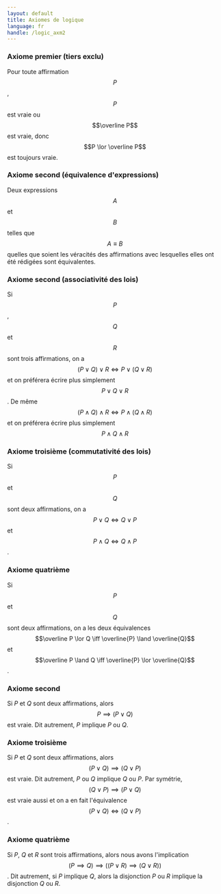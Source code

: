 ```yaml
---
layout: default
title: Axiomes de logique
language: fr
handle: /logic_axm2
---
```


<script src="https://cdn.mathjax.org/mathjax/latest/MathJax.js?config=TeX-AMS-MML_HTMLorMML" type="text/javascript"></script>

### Axiome premier (tiers exclu)
Pour toute affirmation $$P$$, $$P$$ est vraie ou $$\overline P$$ est vraie, donc $$P \lor \overline P$$ est toujours vraie.

### Axiome second (équivalence d'expressions)
Deux expressions $$A$$ et $$B$$ telles que $$A \equiv B$$ quelles que soient les véracités des affirmations avec lesquelles elles ont été rédigées sont équivalentes.

### Axiome second (associativité des lois)
Si $$P$$, $$Q$$ et $$R$$ sont trois affirmations, on a $$(P \lor Q) \lor R \iff P \lor (Q \lor R)$$ et on préférera écrire plus simplement $$P \lor Q \lor R$$. De même $$(P \land Q) \land R \iff P \land (Q \land R)$$ et on préférera écrire plus simplement $$P \land Q \land R$$

### Axiome troisième (commutativité des lois)
Si $$P$$ et $$Q$$ sont deux affirmations, on a $$P \lor Q \iff Q \lor P$$ et $$P \land Q \iff Q \land P$$.

### Axiome quatrième
Si $$P$$ et $$Q$$ sont deux affirmations, on a les deux équivalences $$\overline P \lor Q \iff \overline{P} \land \overline{Q}$$ et $$\overline P \land Q \iff \overline{P} \lor \overline{Q}$$.

### Axiome second
Si _P_ et _Q_ sont deux affirmations, alors $$P \implies (P \lor Q)$$ est vraie. Dit autrement, _P_ implique _P_ ou _Q_.

### Axiome troisième
Si _P_ et _Q_ sont deux affirmations, alors $$(P \lor Q) \implies (Q \lor P)$$ est vraie. Dit autrement, _P_ ou _Q_ implique _Q_ ou _P_. Par symétrie, $$(Q \lor P) \implies (P \lor Q)$$ est vraie aussi et on a en fait l'équivalence $$(P \lor Q) \iff (Q \lor P)$$. 

### Axiome quatrième
Si _P_, _Q_ et _R_ sont trois affirmations, alors nous avons l'implication $$(P \implies Q) \implies ((P \lor R) \implies (Q \lor R))$$. Dit autrement, si _P_ implique _Q_, alors la disjonction _P_ ou _R_ implique la disjonction _Q_ ou _R_.
